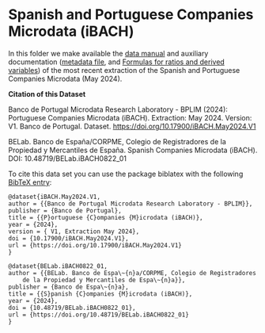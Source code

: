 # Spanish and Portuguese Companies Microdata (iBACH)


In this folder we make available the [data manual](https://github.com/BPLIM/Manuals/blob/master/Data/IBACH/MAY24/iBACH_manual_MAY24.pdf) and auxiliary documentation ([metadata file](https://github.com/BPLIM/Manuals/blob/master/Data/IBACH/MAY24/aux_files/metafiles), and [Formulas for ratios and derived variables](https://github.com/BPLIM/Manuals/blob/master/Data/IBACH/MAY24/aux_files/formulas/ratios_formulas.xlsx)) of the most recent extraction of the Spanish and Portuguese Companies Microdata (May 2024).

**Citation of this Dataset**

Banco de Portugal Microdata Research Laboratory - BPLIM (2024): Portuguese Companies Microdata (iBACH). Extraction: May 2024. Version: V1. Banco de Portugal. Dataset. https://doi.org/10.17900/iBACH.May2024.V1

BELab. Banco de España/CORPME, Colegio de Registradores de la Propiedad y Mercantiles de España. Spanish Companies Microdata (iBACH). DOI: 10.48719/BELab.iBACH0822_01

To cite this data set you can use the package biblatex with the following [BibTeX entry](https://github.com/BPLIM/Manuals/blob/master/Data/IBACH/MAY24/aux_files/bibtex/IBACH.bib):

```
@dataset{iBACH.May2024.V1,
author = {{Banco de Portugal Microdata Research Laboratory - BPLIM}},
publisher = {Banco de Portugal},
title = {{P}ortuguese {C}ompanies {M}icrodata (iBACH)},
year = {2024},
version = { V1, Extraction May 2024},
doi = {10.17900/iBACH.May2024.V1},
url = {https://doi.org/10.17900/iBACH.May2024.V1}
}
```

```
@dataset{BELab.iBACH0822_01,
author = {{BELab. Banco de Espa\~{n}a/CORPME, Colegio de Registradores
    de la Propiedad y Mercantiles de Espa\~{n}a}},
publisher = {Banco de Espa\~{n}a},
title = {{S}panish {C}ompanies {M}icrodata (iBACH)},
year = {2024},
doi = {10.48719/BELab.iBACH0822_01},
url = {https://doi.org/10.48719/BELab.iBACH0822_01}
}
```
